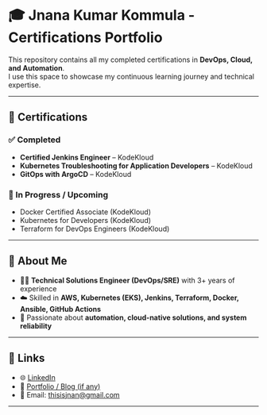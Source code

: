 # 🎓 Jnana Kumar Kommula - Certifications Portfolio  

This repository contains all my completed certifications in **DevOps, Cloud, and Automation**.  
I use this space to showcase my continuous learning journey and technical expertise.  

---

## 📂 Certifications  

### ✅ Completed  
- **Certified Jenkins Engineer** – KodeKloud  
- **Kubernetes Troubleshooting for Application Developers** – KodeKloud  
- **GitOps with ArgoCD** – KodeKloud  

### 🚀 In Progress / Upcoming  
- Docker Certified Associate (KodeKloud)  
- Kubernetes for Developers (KodeKloud)  
- Terraform for DevOps Engineers (KodeKloud)  

---

## 📌 About Me  
- 🧑‍💻 **Technical Solutions Engineer (DevOps/SRE)** with 3+ years of experience  
- ☁️ Skilled in **AWS, Kubernetes (EKS), Jenkins, Terraform, Docker, Ansible, GitHub Actions**  
- 🔎 Passionate about **automation, cloud-native solutions, and system reliability**  

---

## 🔗 Links  
- 🌐 [LinkedIn](linkedin.com/in/jnana-kumar-kommula-aa50551b0)  
- 💼 [Portfolio / Blog (if any)](https://yourwebsite.com)  
- 📧 Email: thisisjnan@gmail.com  

---
